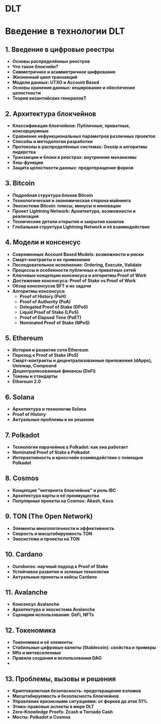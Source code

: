 # DLT

# Введение в технологии DLT

## 1. Введение в цифровые реестры
- **Основы распределённых реестров**
- **Что такое блокчейн?**
- **Симметричное и асимметричное шифрование**
- **Жизненный цикл транзакций**
- **Модели данных: UTXO и Account Based** 
- **Основы хранения данных: кеширование и обеспечение целостности**
- **Теория византийских генераловT**

## 2. Архитектура блокчейнов
- **Классификация блокчейнов: Публичные, приватные, консорциумные**
- **Сравнение нефункциональных параметров различных проектов**
- **Способы и методологии разработки**
- **Протоколы в распределённых системах: Gossip и алгоритмы лидерства**
- **Транзакции и блоки в реестрах: внутренние механизмы**
- **Хеш-функции**
- **Защита целостности данных: предотвращение форков**

## 3. Bitcoin
- **Подробная структура блоков Bitcoin**
- **Технологическая и экономическая сторона майнинга**
- **Экосистема Bitcoin: плюсы, минусы и инновации**
- **Проект Lightning Network: Архитектура, возможности и реализация**
- **Технические детали открытия и закрытия каналов**
- **Глобальная структура Lightning Network и её взаимодействие**

## 4. Модели и консенсус
- **Современные Account Based Models: возможности и риски**
- **Смарт-контракты и их применение**
- **Последовательное исполнение: Ordering, Execute, Validate**
- **Процессы и особенности публичных и приватных сетей**
- **Ключевые концепции консенсуса и алгоритмы Proof of Work**
- **Достижение консенсуса: Proof of Stake vs Proof of Work**
- **Обзор консенсусов BFT и их задачи**
- **Алгоритмы консенсуса:**
  - **Proof of History (PoH)**
  - **Proof of Authority (PoA)**
  - **Delegated Proof of Stake (DPoS)**
  - **Liquid Proof of Stake (LPoS)**
  - **Proof of Elapsed Time (PoET)**
  - **Nominated Proof of Stake (NPoS)**

## 5. Ethereum
- **История и развитие сети Ethereum**
- **Переход к Proof of Stake (PoS)**
- **Смарт-контракты и децентрализованные приложения (dApps), Uniswap, Compound**
- **Децентрализованные финансы (DeFi)**
- **Токены и стандарты**
- **Ethereum 2.0**

## 6. Solana
- **Архитектура и технологии Solana**
- **Proof of History**
- **Актуальные проблемы и их решения**

## 7. Polkadot
- **Технология парачейнов в Polkadot: как она работает**
- **Nominated Proof of Stake в Polkadot**
- **Интерактивность и кроссчейн взаимодействие с помощью Polkadot**

## 8. Cosmos
- **Концепция "интернета блокчейнов" и роль IBC**
- **Архитектура карты и её преимущества**
- **Популярные проекты на Cosmos: Akash, Kava**

## 9. TON (The Open Network)
- **Элементы многопоточности и эффективность**
- **Скорость и масштабируемость TON**
- **Экосистема и проекты на TON**

## 10. Cardano
- **Ouroboros: научный подход к Proof of Stake**
- **Устойчивое развитие и зеленые технологии**
- **Актуальные проекты и кейсы Cardano**

## 11. Avalanche
- **Консенсус Avalanche**
- **Архитектура и экосистема Avalanche**
- **Сценарии использования: DeFi, NFTs**

## 12. Токеномика
- **Токеномика и её элементы**
- **Стабильные цифровые валюты (Stablecoin): свойства и примеры**
- **Nfts и метавселенные**
- **Правила создания и использования DAO**
- 
  
## 13. Проблемы, вызовы и решения
- **Криптовалютная безопасность: предотвращение взломов**
- **Масштабируемость и безопасность блокчейнов**
- **Управление кризисными ситуациями: от форков до атак 51%**
- **Этико-правовые аспекты в мире DLT**
- **Zero-Knowledge Proofs: Zcash и Tornado Cash**
- **Мосты: Polkadot и Cosmos**
